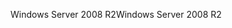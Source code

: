 <span data-ttu-id="b5d56-101">Windows Server 2008 R2</span><span class="sxs-lookup"><span data-stu-id="b5d56-101">Windows Server 2008 R2</span></span>